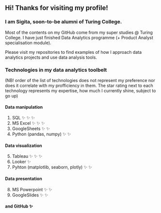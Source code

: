 ## Hi! Thanks for visiting my profile!

<!--
**SigitaOtter/SigitaOtter** is a ✨ _special_ ✨ repository because its `README.md` (this file) appears on your GitHub profile.

Here are some ideas to get you started:

- 🔭 I’m currently working on ...
- 🌱 I’m currently learning ...
- 👯 I’m looking to collaborate on ...
- 🤔 I’m looking for help with ...
- 💬 Ask me about ...
- 📫 How to reach me: ...
- 😄 Pronouns: ...
- ⚡ Fun fact: ...
-->

### I am Sigita, soon-to-be alumni of Turing College.

Most of the contents on my GitHub come from my super studies @ Turing College. I have just finished Data Analytics programme (+ Product Analyst specialisation module).
<br>

Please visit my repositories to find examples of how I approach data analytics projects and use data analysis tools.
<br>

### Technologies in my data analytics toolbelt
(NB! order of the list of technologies does not represent my preference nor does it correlate with my profficiency in them. The star rating next to each technology represents my expertise, how much I currently shine, subject to go up)

#### Data manipulation
1. SQL :sparkles: :sparkles: :sparkles:
2. MS Excel :sparkles: :sparkles: :sparkles:
3. GoogleSheets :sparkles: :sparkles:
4. Python (pandas, numpy) :sparkles: :sparkles:

#### Data visualization
5. Tableau :sparkles: :sparkles: :sparkles:
6. Looker :sparkles:
7. Pyhton (matplotlib, seaborn, plotly) :sparkles: :sparkles:

#### Data presentation
8. MS Powerpoint :sparkles: :sparkles:
9. GoogleSlides :sparkles: :sparkles:

#### and GitHub :sparkles:
